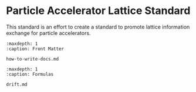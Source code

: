 # Particle Accelerator Lattice Standard

This standard is an effort to create a standard to promote lattice information exchange for particle accelerators.

```{toctree}
:maxdepth: 1
:caption: Front Matter

how-to-write-docs.md
```

```{toctree}
:maxdepth: 1
:caption: Formulas

drift.md
```
